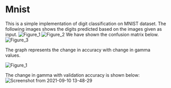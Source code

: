 # Mnist
This is a simple implementation of digit classification on MNIST dataset.
The following images shows the digits predicted based on the images given as input.
![Figure_1](https://user-images.githubusercontent.com/59523992/131959777-f865ccc1-c070-4814-9631-357f6b21b57e.png)
![Figure_2](https://user-images.githubusercontent.com/59523992/131959786-9b61d953-7b38-47b2-9a95-9339c7b47f24.png)
We have shown the confusion matrix below.
![Figure_3](https://user-images.githubusercontent.com/59523992/131959793-67a2578a-3c6c-4686-80cb-16bff6615e0c.png)

The graph represents the change in accuracy with change in gamma values.

![Figure_1](https://user-images.githubusercontent.com/59523992/132811236-9c503fba-5fff-4cfa-8a43-9b068b33739c.png)

The change in gamma with validation accuracy is shown below:
![Screenshot from 2021-09-10 13-48-29](https://user-images.githubusercontent.com/59523992/132823321-36686411-51c0-4dc3-8b3a-6ed0c363a3d0.png)



